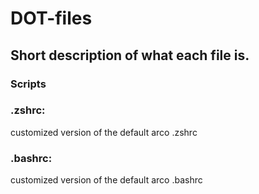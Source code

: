 # DOT-files
## Short description of what each file is.

### Scripts

### .zshrc:
customized version of the default arco .zshrc
### .bashrc:
customized version of the default arco .bashrc
